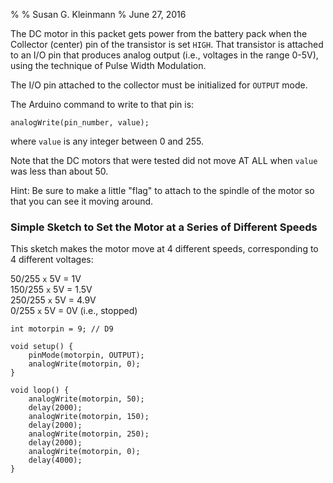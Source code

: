 %
% Susan G. Kleinmann
% June 27, 2016

The DC motor in this packet gets power from the battery pack when the Collector 
(center) pin of the transistor is set `HIGH`.  That transistor is attached
to an I/O pin that produces analog output (i.e., voltages in the range 0-5V),
using the technique of Pulse Width Modulation.  

The I/O pin attached to the collector must be initialized for `OUTPUT` mode.

The Arduino command to write to that pin is:

    analogWrite(pin_number, value);

where `value` is any integer between 0 and 255.

Note that the DC motors that were tested did not move AT ALL when `value` was less than about 50.

Hint:  Be sure to make a little "flag" to attach to the spindle of the motor
so that you can see it moving around.

### Simple Sketch to Set the Motor at a Series of Different Speeds ###

This sketch makes the motor move at 4 different speeds, corresponding to 4 different
voltages:

50/255 `x` 5V = 1V                  
150/255 `x` 5V = 1.5V                
250/255 `x` 5V = 4.9V               
0/255 `x` 5V = 0V  (i.e., stopped)

    int motorpin = 9; // D9

    void setup() {
        pinMode(motorpin, OUTPUT);
        analogWrite(motorpin, 0);
    }

    void loop() {
        analogWrite(motorpin, 50);
        delay(2000);
        analogWrite(motorpin, 150);
        delay(2000);
        analogWrite(motorpin, 250);
        delay(2000);
        analogWrite(motorpin, 0);
        delay(4000);
    }
